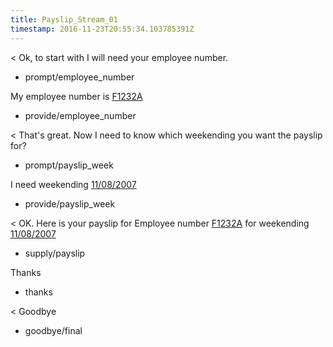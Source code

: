 ```yaml
---
title: Payslip_Stream_01
timestamp: 2016-11-23T20:55:34.103785391Z
---
```


< Ok, to start with I will need your employee number.
* prompt/employee_number

My employee number is [F1232A](employee_number)
* provide/employee_number

< That's great. Now I need to know which weekending you want the payslip for?
* prompt/payslip_week

I need weekending [11/08/2007](payslip_week)
* provide/payslip_week

< OK. Here is your payslip for Employee number [F1232A](employee_number) for weekending [11/08/2007](payslip_week)
* supply/payslip

Thanks
* thanks

< Goodbye
* goodbye/final
